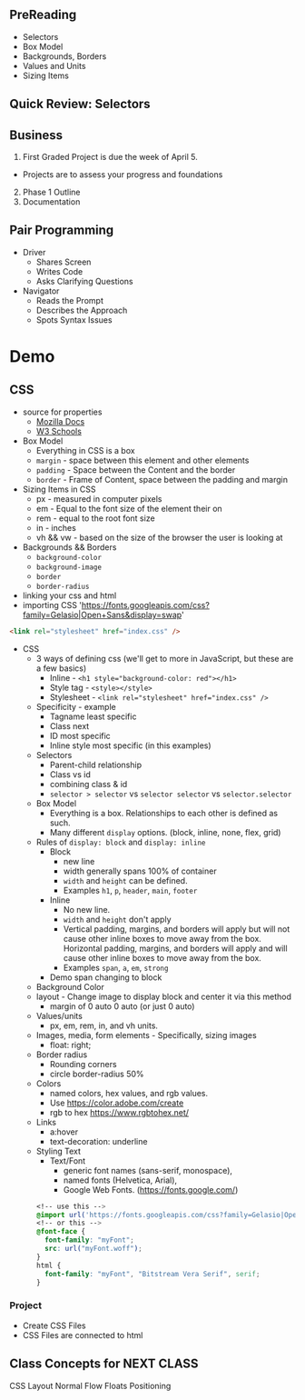 ## PreReading
- Selectors 
- Box Model
- Backgrounds, Borders
- Values and Units
- Sizing Items

## Quick Review: Selectors

## Business 
1. First Graded Project is due the week of April 5.
- Projects are to assess your progress and foundations 
2. Phase 1 Outline 
3. Documentation 

## Pair Programming 
- Driver
    - Shares Screen
    - Writes Code
    - Asks Clarifying Questions 
- Navigator 
    - Reads the Prompt 
    - Describes the Approach 
    - Spots Syntax Issues 

# Demo
## CSS 
- source for properties
    - [Mozilla Docs](https://developer.mozilla.org/en-US/docs/Web/CSS/CSS_Properties_Reference)
    - [W3 Schools](https://www.w3schools.com/cssref/)
- Box Model
    - Everything in CSS is a box 
    - `margin` - space between this element and other elements 
    - `padding` - Space between the Content and the border 
    - `border` - Frame of Content, space between the padding and margin
- Sizing Items in CSS
    - px - measured in computer pixels
    - em - Equal to the font size of the element their on
    - rem - equal to the root font size 
    - in - inches
    - vh && vw - based on the size of the browser the user is looking at  
- Backgrounds && Borders
    - `background-color`
    - `background-image`
    - `border`
    - `border-radius`
- linking your css and html
- importing CSS 'https://fonts.googleapis.com/css?family=Gelasio|Open+Sans&display=swap'

```html 
<link rel="stylesheet" href="index.css" />
```

- CSS
  - 3 ways of defining css (we'll get to more in JavaScript, but these are a few basics)
    - Inline - `<h1 style="background-color: red"></h1>`
    - Style tag - `<style></style>`
    - Stylesheet - `<link rel="stylesheet" href="index.css" />`
  - Specificity - example
    - Tagname least specific
    - Class next
    - ID most specific
    - Inline style most specific (in this examples)
  - Selectors
    - Parent-child relationship
    - Class vs id
    - combining class & id
    - `selector > selector` vs `selector selector` vs `selector.selector`
  - Box Model
    - Everything is a box.  Relationships to each other is defined as such.
    - Many different `display` options. (block, inline, none, flex, grid)
  - Rules of `display: block` and `display: inline`
    - Block
      - new line
      - width generally spans 100% of container
      - `width` and `height` can be defined.
      - Examples `h1`, `p`, `header`, `main`, `footer`
    - Inline
      - No new line.
      - `width` and `height` don't apply
      - Vertical padding, margins, and borders will apply but will not cause other inline boxes to move away from the box.
      Horizontal padding, margins, and borders will apply and will cause other inline boxes to move away from the box.
      - Examples `span`, `a`, `em`, `strong`
    - Demo span changing to block
  - Background Color
  - layout - Change image to display block and center it via this method
    -  margin of 0 auto 0 auto (or just 0 auto)
  - Values/units
    - px, em, rem, in, and vh units.
  - Images, media, form elements - Specifically, sizing images
    - float: right;
  - Border radius
    - Rounding corners
    - circle border-radius 50%
  - Colors
    - named colors, hex values, and rgb values.
    - Use https://color.adobe.com/create
    - rgb to hex https://www.rgbtohex.net/
  - Links
    - a:hover
    - text-decoration: underline
  - Styling Text
    - Text/Font
      - generic font names (sans-serif, monospace), 
      - named fonts (Helvetica, Arial), 
      - Google Web Fonts. (https://fonts.google.com/)
    ```css
    <!-- use this -->
    @import url('https://fonts.googleapis.com/css?family=Gelasio|Open+Sans&display=swap');
    <!-- or this -->
    @font-face {
      font-family: "myFont";
      src: url("myFont.woff");
    }
    html {
      font-family: "myFont", "Bitstream Vera Serif", serif;
    }
    ```

### Project 
- Create CSS Files  
- CSS Files are connected to html 

## Class Concepts for NEXT CLASS
CSS Layout
Normal Flow
Floats
Positioning